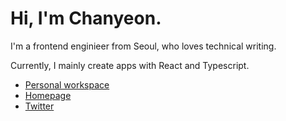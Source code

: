 # Hi, I'm Chanyeon.

I'm a frontend enginieer from Seoul, who loves technical writing.

Currently, I mainly create apps with React and Typescript.

- [Personal workspace](https://www.notion.so/chayeoi/Personal-Workspace-ec488ad57426478d9f0766fa91a048e9)
- [Homepage](https://chny.world)
- [Twitter](https://twitter.com/ccordinary)
